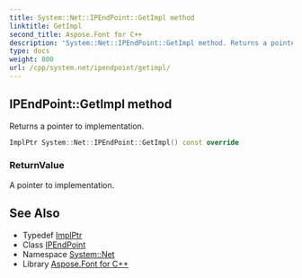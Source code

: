 ```yaml
---
title: System::Net::IPEndPoint::GetImpl method
linktitle: GetImpl
second_title: Aspose.Font for C++
description: 'System::Net::IPEndPoint::GetImpl method. Returns a pointer to implementation in C++.'
type: docs
weight: 800
url: /cpp/system.net/ipendpoint/getimpl/
---
```

## IPEndPoint::GetImpl method


Returns a pointer to implementation.

```cpp
ImplPtr System::Net::IPEndPoint::GetImpl() const override
```


### ReturnValue

A pointer to implementation.

## See Also

* Typedef [ImplPtr](../../endpoint/implptr/)
* Class [IPEndPoint](../)
* Namespace [System::Net](../../)
* Library [Aspose.Font for C++](../../../)
